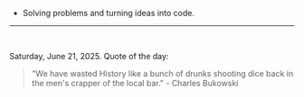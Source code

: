 - Solving problems and turning ideas into code.

---

<br>

<!-- quote_marker -->
Saturday, June 21, 2025. Quote of the day:

> "We have wasted History like a bunch of drunks shooting dice back in the men's crapper of the local bar." - Charles Bukowski
